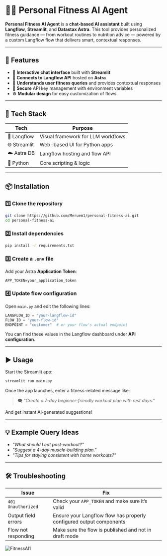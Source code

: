 # 🏋️‍♂️ Personal Fitness AI Agent

**Personal Fitness AI Agent** is a **chat-based AI assistant** built using **Langflow**, **Streamlit**, and **Datastax Astra**. This tool provides personalized fitness guidance — from workout routines to nutrition advice — powered by a custom Langflow flow that delivers smart, contextual responses.

---

## 🚀 Features

- 💬 **Interactive chat interface** built with **Streamlit**
- 🔗 **Connects to Langflow API** hosted on **Astra**
- 🧠 **Understands user fitness queries** and provides contextual responses
- 🔐 **Secure** API key management with environment variables
- ⚙️ **Modular design** for easy customization of flows

---

## 🧰 Tech Stack

| Tech         | Purpose                             |
|--------------|-------------------------------------|
| 🧩 Langflow   | Visual framework for LLM workflows  |
| 🌐 Streamlit | Web-based UI for Python apps        |
| ☁️ Astra DB  | Langflow hosting and flow API       |
| 🐍 Python    | Core scripting & logic              |

---

## 📦 Installation

### 1️⃣ Clone the repository

```bash
git clone https://github.com/Meruem1/personal-fitness-ai.git
cd personal-fitness-ai
```

### 2️⃣ Install dependencies

```bash
pip install -r requirements.txt
```

### 3️⃣ Create a `.env` file

Add your Astra **Application Token**:

```env
APP_TOKEN=your_application_token
```

### 4️⃣ Update flow configuration

Open `main.py` and edit the following lines:

```python
LANGFLOW_ID = "your-langflow-id"
FLOW_ID = "your-flow-id"
ENDPOINT = "customer"  # or your flow's actual endpoint
```

You can find these values in the Langflow dashboard under **API configuration**.

---

## ▶️ Usage

Start the Streamlit app:

```bash
streamlit run main.py
```

Once the app launches, enter a fitness-related message like:

> 🗨️ *"Create a 7-day beginner-friendly workout plan with rest days."*

And get instant AI-generated suggestions!

---

## 💡 Example Query Ideas

- *"What should I eat post-workout?"*
- *"Suggest a 4-day muscle-building plan."*
- *"Tips for staying consistent with home workouts?"*

---

## 🛠 Troubleshooting

| Issue                            | Fix                                                                 |
|----------------------------------|----------------------------------------------------------------------|
| `401 Unauthorized`               | Check your `APP_TOKEN` and make sure it’s valid                     |
| Output field errors              | Ensure your Langflow flow has properly configured output components |
| Flow not responding              | Make sure the flow is published and not in draft mode               |


![FitnessAI1](https://github.com/user-attachments/assets/e01d7b90-06d6-4016-8638-2b0cce6a592a)

